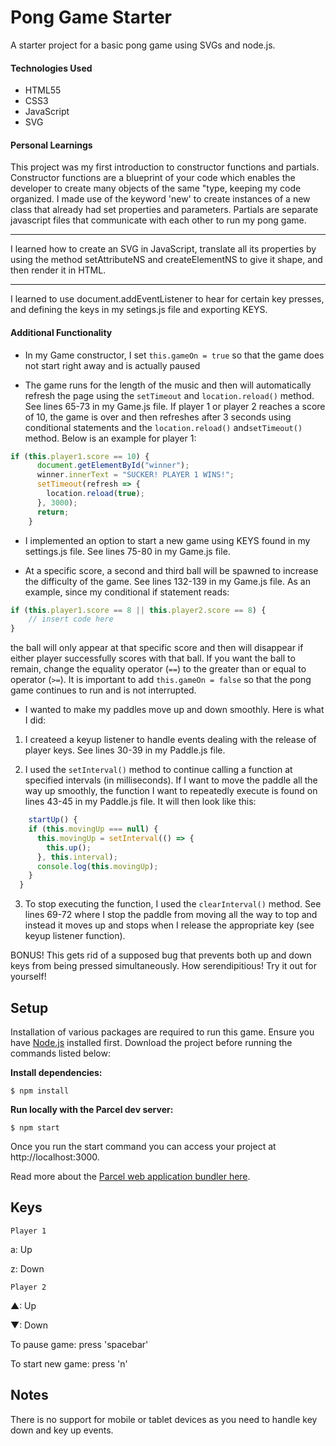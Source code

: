 # Pong Game Starter

A starter project for a basic pong game using SVGs and node.js.

#### Technologies Used

- HTML55
- CSS3
- JavaScript
- SVG

#### Personal Learnings

This project was my first introduction to constructor functions and partials. Constructor functions are a blueprint of your code which enables the developer to create many objects of the same "type, keeping my code organized. I made use of the keyword 'new' to create instances of a new class that already had set properties and parameters. Partials are separate javascript files that communicate with each other to run my pong game.

---

I learned how to create an SVG in JavaScript, translate all its properties by using the method setAttributeNS and createElementNS to give it shape, and then render it in HTML.

---

I learned to use document.addEventListener to hear for certain key presses, and defining the keys in my setings.js file and exporting KEYS.

#### Additional Functionality

* In my Game constructor, I set ```this.gameOn = true``` so that the game does not start right away and is actually paused

* The game runs for the length of the music and then will automatically refresh the page using the ```setTimeout``` and ```location.reload()``` method. See lines 65-73 in my Game.js file. If player 1 or player 2 reaches a score of 10, the game is over and then refreshes after 3 seconds  using conditional statements and the ```location.reload()``` and```setTimeout()``` method. Below is an example for player 1:

```javascript
if (this.player1.score == 10) {
      document.getElementById("winner");
      winner.innerText = "SUCKER! PLAYER 1 WINS!";
      setTimeout(refresh => {
        location.reload(true);
      }, 3000);
      return;
    }
```

* I implemented an option to start a new game using KEYS found in my settings.js file. See lines 75-80 in my Game.js file.

* At a specific score, a second and third ball will be spawned to increase the difficulty of the game. See lines 132-139 in my Game.js file. As an example, since my conditional if statement reads:

```javascript
if (this.player1.score == 8 || this.player2.score == 8) {
    // insert code here
}
```
the ball will only appear at that specific score and then will disappear if either player successfully scores with that ball. If you want the ball to remain, change the equality operator (```==```) to the greater than or equal to operator (```>=```). It is important to add ```this.gameOn = false``` so that the pong game continues to run and is not interrupted. 

* I wanted to make my paddles move up and down smoothly. Here is what I did:

1. I createed a keyup listener to handle events dealing with the release of player keys. See lines 30-39 in my Paddle.js file.

2. I used the ```setInterval()``` method to continue calling a function at specified intervals (in milliseconds). If I want to move the paddle all the way up smoothly, the function I want to repeatedly execute is found on lines 43-45 in my Paddle.js file. It will then look like this:

```javascript  
    startUp() {
    if (this.movingUp === null) {
      this.movingUp = setInterval(() => {
        this.up();
      }, this.interval);
      console.log(this.movingUp);
    }
  }
```
3. To stop executing the function, I used the ```clearInterval()``` method. See lines 69-72 where I stop the paddle from moving all the way to top and instead it moves up and stops when I release the appropriate key (see keyup listener function).

BONUS! This gets rid of a supposed bug that prevents both up and down keys from being pressed simultaneously. How serendipitious! Try it out for yourself!

## Setup

Installation of various packages are required to run this game. Ensure you have [Node.js](https://nodejs.org/en/) installed first. Download the project before running the commands listed below:

**Install dependencies:**

`$ npm install`

**Run locally with the Parcel dev server:**

`$ npm start`

Once you run the start command you can access your project at http://localhost:3000.

Read more about the [Parcel web application bundler here](https://parceljs.org/).

## Keys

`Player 1`

a: Up

z: Down

`Player 2`

▲: Up

▼: Down

To pause game: press 'spacebar'

To start new game: press 'n'

## Notes

There is no support for mobile or tablet devices as you need to handle key down and key up events.

